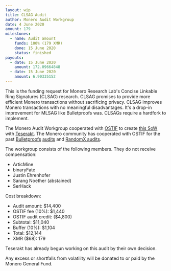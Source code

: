```yaml
---
layout: wip
title: CLSAG Audit
author: Monero Audit Workgroup
date: 4 June 2020
amount: 179
milestones:
  - name: Audit amount
    funds: 100% (179 XMR)
    done: 15 June 2020
    status: finished
payouts:
  - date: 15 June 2020
    amount: 172.09664848
  - date: 15 June 2020
    amount: 6.90335152
---
```


This is the funding request for Monero Research Lab's Concise Linkable Ring Signatures (CLSAG) research. CLSAG promises to provide more efficient Monero transactions without sacrificing privacy. CLSAG improves Monero transactions with no meaningful disadvantages. It's a drop-in improvement for MLSAG like Bulletproofs was. CLSAGs require a hardfork to implement.

The Monero Audit Workgroup cooperated with [OSTIF](https://ostif.org/) to create [this SoW](https://ia601504.us.archive.org/24/items/jp-ostif-clsag-signed/JP%20OSTIF%20CLSAG%20SIGNED.pdf) with [Teserakt](https://teserakt.io/). The Monero community has cooperated with OSTIF for the past [Bulletproofs](https://ostif.org/the-ostif-and-quarkslab-audit-of-monero-bulletproofs-is-complete-critical-bug-patched/) [audits](https://ostif.org/the-quarkslab-and-kudelski-security-audits-of-monero-bulletproofs-are-complete/) and [RandomX audits](https://ostif.org/four-audits-of-randomx-for-monero-and-arweave-have-been-completed-results/).

The workgroup consists of the following members. They do not receive compensation:

* ArticMine
* binaryFate
* Justin Ehrenhofer
* Sarang Noether (abstained)
* SerHack

Cost breakdown:

* Audit amount: $14,400
* OSTIF fee (10%): $1,440
* OSTIF audit credit: ($4,800)
* Subtotal: $11,040
* Buffer (10%): $1,104
* Total: $12,144
* XMR ($68): 179

Teserakt has already begun working on this audit by their own decision.

Any excess or shortfalls from volatility will be donated to or paid by the Monero General Fund.